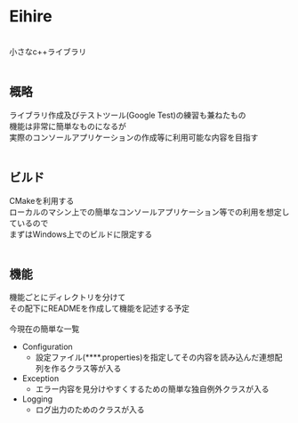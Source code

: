 # Eihire

<br>
小さなc++ライブラリ<br>
<br>

## 概略
ライブラリ作成及びテストツール(Google Test)の練習も兼ねたもの<br>
機能は非常に簡単なものになるが<br>
実際のコンソールアプリケーションの作成等に利用可能な内容を目指す<br>
<br>

## ビルド
CMakeを利用する<br>
ローカルのマシン上での簡単なコンソールアプリケーション等での利用を想定しているので<br>
まずはWindows上でのビルドに限定する<br>
<br>

## 機能
機能ごとにディレクトリを分けて<br>
その配下にREADMEを作成して機能を記述する予定<br>
<br>
今現在の簡単な一覧<br>
- Configuration
    - 設定ファイル(****.properties)を指定してその内容を読み込んだ連想配列を作るクラス等が入る
- Exception
    - エラー内容を見分けやすくするための簡単な独自例外クラスが入る
- Logging
    - ログ出力のためのクラスが入る
